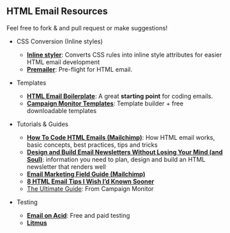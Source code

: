 HTML Email Resources
---

Feel free to fork & and pull request or make suggestions!

* CSS Conversion (Inline styles)
	* [__Inline styler__](http://inlinestyler.torchboxapps.com/): Converts CSS rules into inline style attributes for easier HTML email development
	* [__Premailer__](http://premailer.dialect.ca/): Pre-flight for HTML email.
	
* Templates
	* [__HTML Email Boilerplate__](http://htmlemailboilerplate.com/): A great __starting point__ for coding emails.
	* [__Campaign Monitor Templates__](http://www.campaignmonitor.com/templates/): Template builder + free downloadable templates
	
* Tutorials & Guides
	* [__How To Code HTML Emails (Mailchimp)__](http://kb.mailchimp.com/article/how-to-code-html-emails): How HTML email works, basic concepts, best practices, tips and tricks
	* [__Design and Build Email Newsletters Without Losing Your Mind (and Soul)__](http://www.smashingmagazine.com/2010/01/19/design-and-build-an-email-newsletter-without-losing-your-mind/):  information you need to plan, design and build an HTML newsletter that renders well
	* [__Email Marketing Field Guide (Mailchimp)__](http://mailchimp.com/resources/guides/email-marketing-field-guide/html/)
	* [__8 HTML Email Tips I Wish I’d Known Sooner__](http://mattmedia.net/2007/08/23/8-html-email-tips-i-wish-i-knew-sooner/)
	* [The Ultimate Guide](http://www.campaignmonitor.com/css/): From Campaign Monitor
	
* Testing
	* [__Email on Acid__](http://www.emailonacid.com/): Free and paid testing
	* [__Litmus__](http://litmus.com/)
